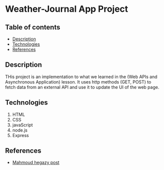 # Weather-Journal App Project

## Table of contents

* [Description](#Description)
* [Technologies](#Technologies)
* [References](#Refsrences)

## Description
THis project is an implementation to what we learned in the (Web APIs and Asynchronous Application) lesson.
It uses http methods (GET, POST) to fetch data from an external API and use it to update the UI of the web page.

## Technologies
1. HTML
2. CSS
3. javaScript
4. node.js
5. Express

## References
* [Mahmoud hegazy post](https://nfpdiscussions.udacity.com/t/topic/396680)
